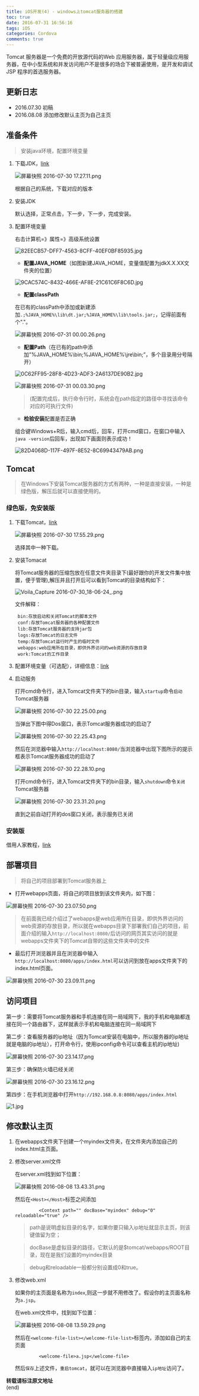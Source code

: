 ```yaml
---
title: iOS开发(4) - windows上tomcat服务器的搭建
toc: true
date: 2016-07-31 16:56:16
tags: iOS
categories: Cordova
comments: true
---
```


Tomcat 服务器是一个免费的开放源代码的Web 应用服务器，属于轻量级应用服务器，在中小型系统和并发访问用户不是很多的场合下被普遍使用，是开发和调试JSP 程序的首选服务器。
<!-- more -->
## 更新日志
* 2016.07.30  初稿
* 2016.08.08  添加修改默认主页为自己主页  

## 准备条件

> 安装java环境，配置环境变量

1. 下载JDK，[link](http://www.oracle.com/technetwork/java/javase/downloads/jdk8-downloads-2133151.html)

	![屏幕快照 2016-07-30 17.27.11.png](http://ww1.sinaimg.cn/large/72f96cbagw1f6c2hkxorgj20f408n76s.jpg)

	根据自己的系统，下载对应的版本

2. 安装JDK

	默认选择，正常点击，下一步，下一步，完成安装。

3. 配置环境变量

	右击计算机=》属性=》高级系统设置

	![82EECB57-DFF7-4563-8CFF-40EF0BF85935.jpg](http://ww2.sinaimg.cn/large/72f96cbagw1f6c2nylc7sj20cv0eb0t7.jpg)

	* **配置JAVA_HOME**（如图新建JAVA_HOME，变量值配置为jdkX.X.XX文件夹的位置）

	![9CAC574C-8432-466E-AF8E-21C61C6F8C6D.jpg](http://ww3.sinaimg.cn/large/72f96cbagw1f6c2pxpxzxj20bx063mxd.jpg)

	* **配置classPath**

	在已有的classPath中添加或新建添加`.;%JAVA_HOME%\lib\dt.jar;%JAVA_HOME%\lib\tools.jar;`，记得前面有个"."。

	![屏幕快照 2016-07-31 00.00.26.png](http://ww4.sinaimg.cn/large/72f96cbagw1f6cdme9unqj20hm05u0tl.jpg)

	* **配置Path**（在已有的path中添加”%JAVA_HOME%\bin;%JAVA_HOME%\jre\bin;”，多个目录用分号隔开）

	![0C62FF95-28F8-4D23-ADF3-2A6137DE90B2.jpg](http://ww4.sinaimg.cn/large/72f96cbagw1f6c2rih4t6j20bx067dg2.jpg)

	![屏幕快照 2016-07-31 00.03.30.png](http://ww1.sinaimg.cn/large/72f96cbagw1f6cdpplgylj20db068jsk.jpg)

	>(配置完成后，执行命令行时，系统会在path指定的路径中寻找该命令对应的可执行文件)

	* **检验安装**配置是否正确

	组合键Windows+R后，输入cmd后，回车，打开cmd窗口，在窗口中输入`java -version`后回车，出现如下画面则表示成功！

	![82D4068D-117F-497F-8E52-8C69943479AB.png](http://ww3.sinaimg.cn/large/72f96cbagw1f6c2tfy1vpj20em029t8x.jpg)

## Tomcat

>在Windows下安装Tomcat服务器的方式有两种，一种是直接安装，一种是绿色版，解压后就可以直接使用的。

### 绿色版，免安装版

1. 下载Tomcat，[link](http://tomcat.apache.org/download-90.cgi)

	![屏幕快照 2016-07-30 17.55.29.png](http://ww2.sinaimg.cn/large/72f96cbagw1f6c37n0nt9j20kn0d977i.jpg)

	选择其中一种下载。

2. 安装Tomacat

	将Tomcat服务器的压缩包放在任意文件夹目录下(最好跟你的开发文件集中放置，便于管理),解压并且打开后可以看到Tomcat的目录结构如下：

	![Voila_Capture 2016-07-30_18-06-24_.png](http://ww4.sinaimg.cn/large/72f96cbagw1f6c3git1etj203w0773yr.jpg)

	文件解释：

		bin:存放启动和关闭Tomcat的脚本文件
		conf:存放Tomcat服务器的各种配置文件
		lib:存放Tomcat服务器的支持jar包
		logs:存放Tomcat的日志文件
		temp:存放Tomcat运行时产生的临时文件
		webapps:web应用所在目录，即供外界访问的web资源的存放目录
		work:Tomcat的工作目录

3. 配置环境变量（可选配），详细信息：[link](http://www.jianshu.com/p/65881a45ad4a)

4. 启动服务

	打开cmd命令行，进入Tomcat文件夹下的bin目录，输入`startup`命令`启动`Tomcat服务器

	![屏幕快照 2016-07-30 22.25.00.png](http://ww2.sinaimg.cn/large/72f96cbagw1f6cav5ktkjj20l403tjs2.jpg)

	当弹出下图中得Dos窗口，表示Tomcat服务器成功的启动了

	![屏幕快照 2016-07-30 22.25.43.png](http://ww3.sinaimg.cn/large/72f96cbagw1f6cavu17waj20r70fwahn.jpg)

	然后在浏览器中输入`http://localhost:8080/`当浏览器中出现下图所示的提示框表示Tomcat服务器成功的启动了

	![屏幕快照 2016-07-30 22.28.10.png](http://ww2.sinaimg.cn/large/72f96cbagw1f6caygoa7oj20li0d9adi.jpg)

	打开cmd命令行，进入Tomcat文件夹下的bin目录，输入`shutdown`命令`关闭`Tomcat服务器

	![屏幕快照 2016-07-30 23.31.20.png](http://ww1.sinaimg.cn/large/72f96cbagw1f6ccs56pt3j20lf03tt9e.jpg)

	直到之前自动打开的dos窗口关闭，表示服务已关闭

### 安装版

借用人家教程，[link](http://www.lvtao.net/server/windows-setup-tomcat.html)

## 部署项目

>将自己的项目部署到Tomcat服务器上

* 打开webapps页面，将自己的项目放到该文件夹内，如下图：

![屏幕快照 2016-07-30 23.07.50.png](http://ww2.sinaimg.cn/large/72f96cbagw1f6cc3mtqemj20d705raaz.jpg)

>在前面我已经介绍过了webapps是web应用所在目录，即供外界访问的web资源的存放目录，所以就在webapps目录下部署我们自己的项目，前面介绍的输入`http://localhost:8080/`后访问的网页其实访问的就是webapps文件夹下的Tomcat自带的这些文件夹中的文件

* 最后打开浏览器并且在浏览器中输入`http://localhost:8080/apps/index.html`可以访问到放在apps文件夹下的index.html页面。

![屏幕快照 2016-07-30 23.09.11.png](http://ww1.sinaimg.cn/large/72f96cbagw1f6cc51vznvj20mo03ldg0.jpg)

## 访问项目

第一步：需要将Tomcat服务器和手机连接在同一局域网下，我的手机和电脑都连接在同一个路由器下，这样就表示手机和电脑连接在同一局域网下

第二步：查看服务器的ip地址（因为Tomcat安装在电脑中，所以服务器的ip地址就是电脑的ip地址），打开命令行，使用ipconfig命令可以查看主机的ip地址)

![屏幕快照 2016-07-30 23.14.17.png](http://ww2.sinaimg.cn/large/72f96cbagw1f6ccbdf0k7j20hh0bcdhd.jpg)

第三步：确保防火墙已经关闭

![屏幕快照 2016-07-30 23.16.12.png](http://ww4.sinaimg.cn/large/72f96cbagw1f6cccbkf1ej20jh0d0wha.jpg)

第四步：在手机浏览器中打开`http://192.168.0.8:8080/apps/index.html`

![1.jpg](http://ww2.sinaimg.cn/large/72f96cbagw1f6ccl57o5sj20bt045mxd.jpg)

## 修改默认主页

1. 在webapps文件夹下创建一个myindex文件夹，在文件夹内添加自己的index.html主页面。

2. 修改server.xml文件

	在server.xml找到如下位置：

	![屏幕快照 2016-08-08 13.43.31.png](http://ww1.sinaimg.cn/large/006tNbRwgw1f6madykbxuj30i20bitbk.jpg)

	然后在`<Host></Host>`标签之间添加

				<Context path="" docBase="myindex" debug="0" reloadable="true" />

	>path是说明虚拟目录的名字，如果你要只输入ip地址就显示主页，则该键值留为空；

	>docBase是虚拟目录的路径，它默认的是$tomcat/webapps/ROOT目录，现在是我们设置的myindex目录

	>debug和reloadable一般都分别设置成0和true。

3. 修改web.xml

	如果你的主页面是名称为`index`,则这一步就不用修改了。假设你的主页面名称为`a.jsp`。

	在web.xml文件中，找到如下位置：

	![屏幕快照 2016-08-08 13.59.29.png](http://ww1.sinaimg.cn/large/006tNbRwgw1f6matxworoj30dn03mjs2.jpg)

	然后在`<welcome-file-list></welcome-file-list>`标签内，添加如自己的主页面

				<welcome-file>a.jsp</welcome-file>

	然后`保存`上述文件，`重启tomcat`，就可以在浏览器中直接输入`ip地址`访问了。

**转载请标注原文地址**                           
(end)

